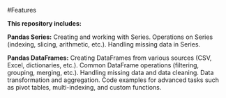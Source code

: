 #Features

**This repository includes:**

**Pandas Series:**
Creating and working with Series.
Operations on Series (indexing, slicing, arithmetic, etc.).
Handling missing data in Series.

**Pandas DataFrames:**
Creating DataFrames from various sources (CSV, Excel, dictionaries, etc.).
Common DataFrame operations (filtering, grouping, merging, etc.).
Handling missing data and data cleaning.
Data transformation and aggregation.
Code examples for advanced tasks such as pivot tables, multi-indexing, and custom functions.
